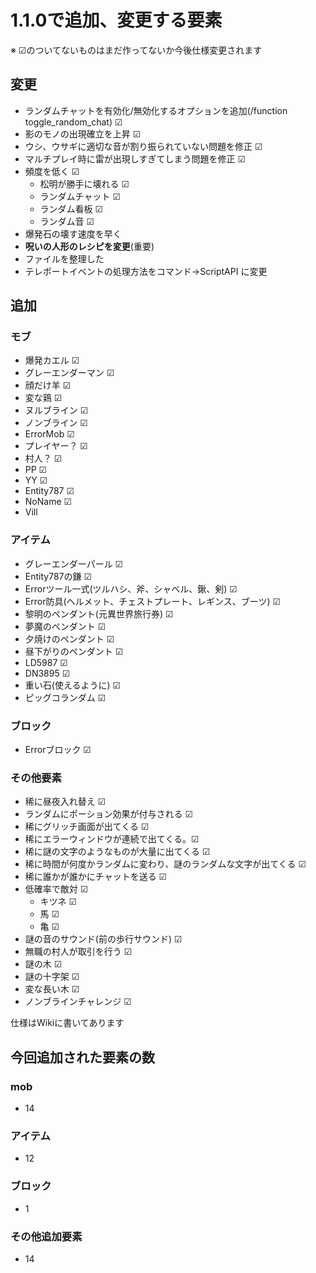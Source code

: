 # 1.1.0で追加、変更する要素
※ ☑のついてないものはまだ作ってないか今後仕様変更されます
## 変更
- ランダムチャットを有効化/無効化するオプションを追加(/function toggle_random_chat) ☑
- 影のモノの出現確立を上昇 ☑
- ウシ、ウサギに適切な音が割り振られていない問題を修正 ☑
- マルチプレイ時に雷が出現しすぎてしまう問題を修正 ☑
- 頻度を低く ☑
  - 松明が勝手に壊れる ☑
  - ランダムチャット ☑
  - ランダム看板 ☑
  - ランダム音 ☑
- 爆発石の壊す速度を早く
- **呪いの人形のレシピを変更**(重要)
- ファイルを整理した
- テレポートイベントの処理方法をコマンド→ScriptAPI に変更
## 追加
### モブ
- 爆発カエル ☑
- グレーエンダーマン ☑
- 顔だけ羊 ☑
- 変な鶏 ☑
- ヌルブライン ☑
- ノンブライン ☑
- ErrorMob ☑
- プレイヤー？ ☑
- 村人？ ☑
- PP ☑
- YY ☑
- Entity787 ☑
- NoName ☑
- Vill
### アイテム
- グレーエンダーパール ☑
- Entity787の鎌 ☑
- Errorツール一式(ツルハシ、斧、シャベル、鍬、剣) ☑
- Error防具(ヘルメット、チェストプレート、レギンス、ブーツ) ☑
- 黎明のペンダント(元異世界旅行券) ☑
- 夢魔のペンダント ☑
- 夕焼けのペンダント ☑
- 昼下がりのペンダント ☑
- LD5987 ☑
- DN3895 ☑
- 重い石(使えるように) ☑
- ピッグコランダム ☑
### ブロック
- Errorブロック ☑
### その他要素
- 稀に昼夜入れ替え ☑
- ランダムにポーション効果が付与される ☑
- 稀にグリッチ画面が出てくる ☑
- 稀にエラーウィンドウが連続で出てくる。☑
- 稀に謎の文字のようなものが大量に出てくる ☑
- 稀に時間が何度かランダムに変わり、謎のランダムな文字が出てくる ☑
- 稀に誰かが誰かにチャットを送る ☑
- 低確率で敵対 ☑
  - キツネ ☑
  - 馬 ☑
  - 亀 ☑
- 謎の音のサウンド(前の歩行サウンド) ☑
- 無職の村人が取引を行う ☑
- 謎の木 ☑
- 謎の十字架 ☑
- 変な長い木 ☑
- ノンブラインチャレンジ ☑

仕様はWikiに書いてあります

## 今回追加された要素の数
### mob
- 14
### アイテム
- 12
### ブロック
- 1
### その他追加要素
- 14
